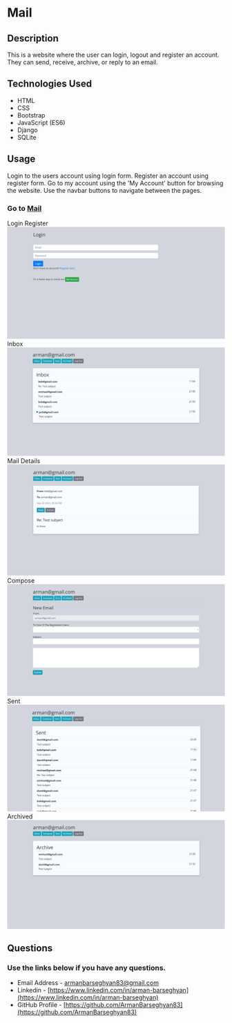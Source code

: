 # Mail

## Description
This is a website where the user can login, logout and register an account. They can send, receive, archive, or reply to an email. 

## Technologies Used
- HTML
- CSS
- Bootstrap
- JavaScript (ES6)
- Django
- SQLite 

## Usage
Login to the users account using login form. Register an account using register form. Go to my account using the 'My Account' button for browsing the website. Use the navbar buttons to navigate between the pages.

### Go to [Mail](https://email-ia40.onrender.com/)

Login Register
![Login Register](./assets/login-register.png)
Inbox
![Compose](./assets/inbox.png)
Mail Details
![Inbox](./assets/mail-details.png)
Compose
![Mail Details](./assets/compose.png)
Sent
![Sent](./assets/sent.png)
Archived
![Archived](./assets/archive.png)

## Questions
### Use the links below if you have any questions.
- Email Address - [armanbarseghyan83@gmail.com](mailto:armanbarseghyan83@gmail.com)
- Linkedin - [https://www.linkedin.com/in/arman-barseghyan](https://www.linkedin.com/in/arman-barseghyan)
- GitHub Profile - [https://github.com/ArmanBarseghyan83](https://github.com/ArmanBarseghyan83)